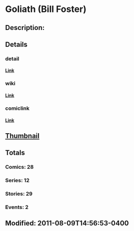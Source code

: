 # Goliath (Bill Foster)
## Description: 
## Details
### detail
#### [Link](http://marvel.com/characters/830/goliath?utm_campaign=apiRef&utm_source=225578a89fc76f3d20fbffda5d17a88d)
### wiki
#### [Link](http://marvel.com/universe/Goliath_%28Bill_Foster%29?utm_campaign=apiRef&utm_source=225578a89fc76f3d20fbffda5d17a88d)
### comiclink
#### [Link](http://marvel.com/comics/characters/1010927/goliath_bill_foster?utm_campaign=apiRef&utm_source=225578a89fc76f3d20fbffda5d17a88d)
## [Thumbnail](http://i.annihil.us/u/prod/marvel/i/mg/2/f0/4c00343d177d6.jpg)
## Totals
### Comics: 28
### Series: 12
### Stories: 29
### Events: 2
## Modified: 2011-08-09T14:56:53-0400